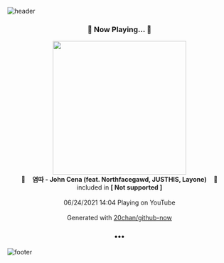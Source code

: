 ![header](https://capsule-render.vercel.app/api?type=wave&height=170&section=header&text=Hi.%20I'm%20SHIFT&fontColor=090707&fontAlignX=45&fontAlignY=65&fontSize=100)

<h3 align="center">🎵 Now Playing... 🎵</h3>
<p align="center">
  <a href="https://www.youtube.com/channel/UChg_sGDFk1qZf5N97GC8s6w">
    <img width="300" src="https://yt3.ggpht.com/ytc/AKedOLQu55mhNGbgy2h2veknVCwOceYcfUlmuyRBpooncg=s48-c-k-c0x00ffffff-no-rj">
  </a>
  <br>
  🎵&nbsp&nbsp&nbsp <b>염따 - John Cena (feat. Northfacegawd, JUSTHIS, Layone)</b> &nbsp&nbsp&nbsp🎵
  <br>
  included in <b>[ Not supported ]</b>
  
  <br />
  <br />
  06/24/2021 14:04 Playing on YouTube
  <br />
  <br />
  Generated with <a href="https://github.com/20chan/github-now">20chan/github-now</a>
</p>

<h3 align="center">•••</h3>

![footer](https://capsule-render.vercel.app/api?type=wave&height=150&section=footer)
